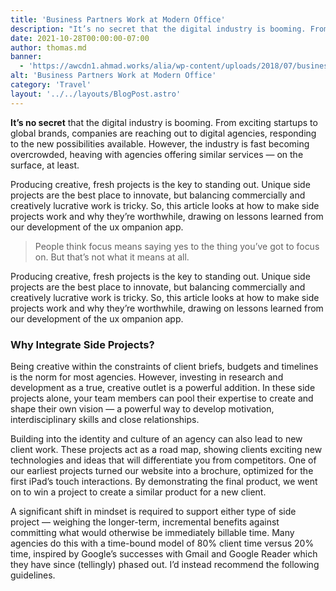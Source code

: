 ```yaml
---
title: 'Business Partners Work at Modern Office'
description: "It’s no secret that the digital industry is booming. From exciting startups to global brands, companies are reaching out to digital agencies, responding to the new possibilities available. However, the industry is fast becoming overcrowded, heaving with agencies offering similar services …"
date: 2021-10-28T00:00:00-07:00
author: thomas.md
banner:
  - 'https://awcdn1.ahmad.works/alia/wp-content/uploads/2018/07/business4-people-in-the-office-consulting-a-PJNJUKK.jpg'
alt: 'Business Partners Work at Modern Office'
category: 'Travel'
layout: '../../layouts/BlogPost.astro'
---
```


**It’s no secret** that the digital industry is booming. From exciting startups to global brands, companies are reaching out to digital agencies, responding to the new possibilities available. However, the industry is fast becoming overcrowded, heaving with agencies offering similar services — on the surface, at least.

Producing creative, fresh projects is the key to standing out. Unique side projects are the best place to innovate, but balancing commercially and creatively lucrative work is tricky. So, this article looks at how to make side projects work and why they’re worthwhile, drawing on lessons learned from our development of the ux ompanion app.

> People think focus means saying yes to the thing you’ve got to focus on. But that’s not what it means at all.

Producing creative, fresh projects is the key to standing out. Unique side projects are the best place to innovate, but balancing commercially and creatively lucrative work is tricky. So, this article looks at how to make side projects work and why they’re worthwhile, drawing on lessons learned from our development of the ux ompanion app.

### Why Integrate Side Projects?

Being creative within the constraints of client briefs, budgets and timelines is the norm for most agencies. However, investing in research and development as a true, creative outlet is a powerful addition. In these side projects alone, your team members can pool their expertise to create and shape their own vision — a powerful way to develop motivation, interdisciplinary skills and close relationships.

Building into the identity and culture of an agency can also lead to new client work. These projects act as a road map, showing clients exciting new technologies and ideas that will differentiate you from competitors. One of our earliest projects turned our website into a brochure, optimized for the first iPad’s touch interactions. By demonstrating the final product, we went on to win a project to create a similar product for a new client.

A significant shift in mindset is required to support either type of side project — weighing the longer-term, incremental benefits against committing what would otherwise be immediately billable time. Many agencies do this with a time-bound model of 80% client time versus 20% time, inspired by Google’s successes with Gmail and Google Reader which they have since (tellingly) phased out. I’d instead recommend the following guidelines.